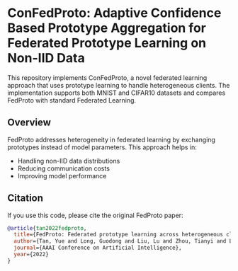 # ConFedProto: Adaptive Confidence Based Prototype Aggregation for Federated Prototype Learning on Non-IID Data

This repository implements ConFedProto, a novel federated learning approach that uses prototype learning to handle heterogeneous clients. The implementation supports both MNIST and CIFAR10 datasets and compares FedProto with standard Federated Learning.

## Overview

FedProto addresses heterogeneity in federated learning by exchanging prototypes instead of model parameters. This approach helps in:
- Handling non-IID data distributions
- Reducing communication costs
- Improving model performance

## Citation

If you use this code, please cite the original FedProto paper:
```bibtex
@article{tan2022fedproto,
  title={FedProto: Federated prototype learning across heterogeneous clients},
  author={Tan, Yue and Long, Guodong and Liu, Lu and Zhou, Tianyi and Lu, Qinghua and Jiang, Jing and Zhang, Chengqi},
  journal={AAAI Conference on Artificial Intelligence},
  year={2022}
}
